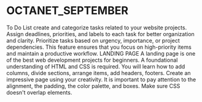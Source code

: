 # OCTANET_SEPTEMBER
To Do List create and categorize tasks related to your website projects. Assign deadlines, priorities, and labels to each task for better organization and clarity. Prioritize tasks based on urgency, importance, or project dependencies. This feature ensures that you focus on high-priority items and maintain a productive workflow.
LANDING PAGE
A landing page is one of the best web development
projects for beginners. A foundational understanding of
HTML and CSS is required. You will learn how to add
columns, divide sections, arrange items, add headers,
footers. Create an impressive page using your creativity.
It is important to pay attention to the alignment, the
padding, the color palette, and boxes. Make sure CSS
doesn't overlap elements.

